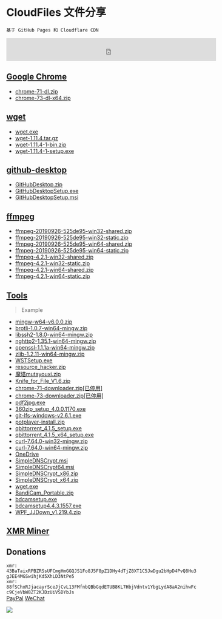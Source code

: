 # CloudFiles 文件分享
``基于 GitHub Pages 和 Cloudflare CDN``

<iframe src="https://duckduckgo.com/search.html?width=420&duck=yes&site=cloud.gainian.pro&prefill=Search%20with%20DuckDuckGo&bgcolor=3399ff" style="overflow:hidden;margin:0;padding:0;width:553px;height:60px;" frameborder="0"></iframe>

## [Google Chrome](/show/google-chrome.html)
* [chrome-71-dl.zip](/gg/chrome-71-dl.zip)
* [chrome-73-dl-x64.zip](/gg/chrome-73-dl-x64.zip)

## [wget](/show/wget.html)
* [wget.exe](/wget.exe)
* [wget-1.11.4.tar.gz](/wget/wget-1.11.4.tar.gz)
* [wget-1.11.4-1-bin.zip](/wget/wget-1.11.4-1-bin.zip)
* [wget-1.11.4-1-setup.exe](/wget/wget-1.11.4-1-setup.exe)

## [github-desktop](/show/gh-desktop.html)
* [GitHubDesktop.zip](/gh-desktop/GitHubDesktop.zip)
* [GitHubDesktopSetup.exe](/gh-desktop/GitHubDesktopSetup.exe)
* [GitHubDesktopSetup.msi](/gh-desktop/GitHubDesktopSetup.msi)

## [ffmpeg](/show/ffmpeg.html)
* [ffmpeg-20190926-525de95-win32-shared.zip](/ffmpeg/ffmpeg-20190926-525de95-win32-shared.zip)
* [ffmpeg-20190926-525de95-win32-static.zip](/ffmpeg/ffmpeg-20190926-525de95-win32-static.zip)
* [ffmpeg-20190926-525de95-win64-shared.zip](/ffmpeg/ffmpeg-20190926-525de95-win64-shared.zip)
* [ffmpeg-20190926-525de95-win64-static.zip](/ffmpeg/ffmpeg-20190926-525de95-win64-static.zip)
* [ffmpeg-4.2.1-win32-shared.zip](/ffmpeg/ffmpeg-4.2.1-win32-shared.zip)
* [ffmpeg-4.2.1-win32-static.zip](/ffmpeg/ffmpeg-4.2.1-win32-static.zip)
* [ffmpeg-4.2.1-win64-shared.zip](/ffmpeg/ffmpeg-4.2.1-win64-shared.zip)
* [ffmpeg-4.2.1-win64-static.zip](/ffmpeg/ffmpeg-4.2.1-win64-static.zip)

## [Tools](/show/tools.html)
> Example

* [mingw-w64-v6.0.0.zip](/mingw-w64-v6.0.0.zip)
* [brotli-1.0.7-win64-mingw.zip](/brotli-1.0.7-win64-mingw.zip)
* [libssh2-1.8.0-win64-mingw.zip](/libssh2-1.8.0-win64-mingw.zip)
* [nghttp2-1.35.1-win64-mingw.zip](/nghttp2-1.35.1-win64-mingw.zip)
* [openssl-1.1.1a-win64-mingw.zip](/openssl-1.1.1a-win64-mingw.zip)
* [zlib-1.2.11-win64-mingw.zip](/zlib-1.2.11-win64-mingw.zip)
* [WSTSetup.exe](/WSTSetup.exe)
* [resource_hacker.zip](/resource_hacker.zip)
* [魔塔mutayouxi.zip](/魔塔mutayouxi.zip)
* [Knife_for_File_V1.6.zip](/Knife_for_File_V1.6.zip)
* [chrome-71-downloader.zip[已停用]](/chrome-71-downloader.zip)
* [chrome-73-downloader.zip[已停用]](/chrome-73-downloader.zip)
* [pdf2jpg.exe](/pdf2jpg.exe)
* [360zip_setup_4.0.0.1170.exe](/360zip_setup_4.0.0.1170.exe)
* [git-lfs-windows-v2.6.1.exe](/git-lfs-windows-v2.6.1.exe)
* [potplayer-install.zip](/potplayer-install.zip)
* [qbittorrent_4.1.5_setup.exe](/qbittorrent_4.1.5_setup.exe)
* [qbittorrent_4.1.5_x64_setup.exe](/qbittorrent_4.1.5_x64_setup.exe)
* [curl-7.64.0-win32-mingw.zip](/curl-7.64.0-win32-mingw.zip)
* [curl-7.64.0-win64-mingw.zip](/curl-7.64.0-win64-mingw.zip)
* [OneDrive](https://freeshadow-my.sharepoint.com/:f:/g/personal/funinfo_abcda_tech/EnintXDsJdNGiNpEKCIo76UBiS3vKqsgV0ZgCGJNRqvF2g?e=wEVplU)
* [SimpleDNSCrypt.msi](/SimpleDNSCrypt.msi)
* [SimpleDNSCrypt64.msi](/SimpleDNSCrypt64.msi)
* [SimpleDNSCrypt_x86.zip](/SimpleDNSCrypt_x86.zip)
* [SimpleDNSCrypt_x64.zip](/SimpleDNSCrypt_x64.zip)
* [wget.exe](/wget.exe)
* [BandiCam_Portable.zip](/bdcam/BandiCam_Portable.zip)
* [bdcamsetup.exe](/bdcam/bdcamsetup.exe)
* [bdcamsetup4.4.3.1557.exe](/bdcam/bdcamsetup4.4.3.1557.exe)
* [WPF_JJDown_v1.219.4.zip](/WPF_JJDown_v1.219.4.zip)

## [XMR Miner](/show/xmr-miner.html)

## Donations
``xmr: 43BaTaixRPBZRSsUFCmgHmGGQJS1Fo8J5F8pZ1DHy4dTjZ8XT1C5JwDgu2bHpD4PvQ8Hu3gJEE4MGSwihjKd5XhLD3NtPe5``  
``xmr: 88fSChxRJjacayrSceJjCvL13FMfnbQBbGqdETUB8KL7HbjVdntv1YbgLydA8aA2nihwFcc9CjeVbW8ZT2KJDzUiVSDYbJs``  
[PayPal](https://www.paypal.me/mcfuns) [WeChat](https://cdn.jsdelivr.net/gh/vmlankub/__cdn@master/wechat_reward.png)

![](https://cdn.jsdelivr.net/gh/lkpo0v/d1n3/ww2.sinaimg.cn/large/005BYqpgly1g01dwo3j72j308c01o080.jpg)

<!-- Global site tag (gtag.js) - Google Analytics -->
<script async src="https://www.googletagmanager.com/gtag/js?id=UA-116309064-2"></script>
<script>
  window.dataLayer = window.dataLayer || [];
  function gtag(){dataLayer.push(arguments);}
  gtag('js', new Date());
  gtag('config', 'UA-116309064-2');
</script>
